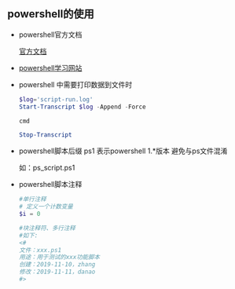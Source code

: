 ## powershell的使用


- powershell官方文档

    [官方文档](https://docs.microsoft.com/zh-cn/powershell/)

- [powershell学习网站](https://www.pstips.net/#)

- powershell 中需要打印数据到文件时

    ```powershell
    $log='script-run.log'
    Start-Transcript $log -Append -Force

    cmd

    Stop-Transcript
    ```

- powershell脚本后缀 ps1 表示powershell 1.*版本 避免与ps文件混淆

    如：ps_script.ps1

- powershell脚本注释

    ```powershell
    #单行注释
    # 定义一个计数变量
    $i = 0

    #块注释符、多行注释
    #如下:
    <#
    文件：xxx.ps1
    用途：用于测试的xxx功能脚本
    创建：2019-11-10，zhang
    修改：2019-11-11，danao
    #>

    ```